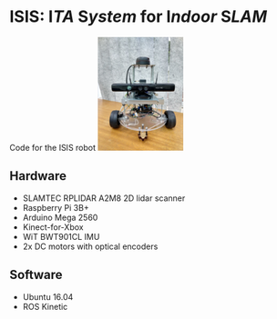 # ISIS: I*TA* S*ystem* for I*ndoor* S*LAM*
Code for the ISIS robot
<img src='assets/isis_v1.jpg' width='150'>

## Hardware
- SLAMTEC RPLIDAR A2M8 2D lidar scanner
- Raspberry Pi 3B+
- Arduino Mega 2560
- Kinect-for-Xbox
- WiT BWT901CL IMU
- 2x DC motors with optical encoders
## Software
- Ubuntu 16.04
- ROS Kinetic

